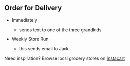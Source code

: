 ## Order for Delivery

- Immediately
    - sends text to one of the three grandkids


- Weekly Store Run
    - this sends email to Jack

Need inspiration? Browse local grocery stores on [Instacart](https://www.instacart.com/store/aldi/storefront)